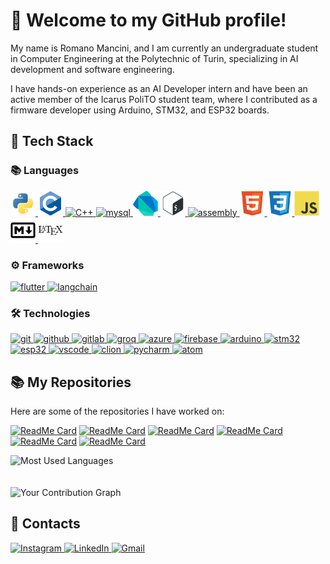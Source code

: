 # 👋 Welcome to my GitHub profile!

My name is Romano Mancini, and I am currently an undergraduate student in Computer Engineering at the Polytechnic of Turin, specializing in AI development and software engineering. 

I have hands-on experience as an AI Developer intern and have been an active member of the Icarus PoliTO student team, where I contributed as a firmware developer using Arduino, STM32, and ESP32 boards. 

## 🚀 Tech Stack

### 📚 Languages
  <a href="https://www.python.org" target="_blank"> <img src="https://raw.githubusercontent.com/devicons/devicon/master/icons/python/python-original.svg" alt="python" width="40" height="40"/>   </a>
  <a href="https://en.cppreference.com/w/c" target="_blank"> <img src="https://raw.githubusercontent.com/devicons/devicon/master/icons/c/c-original.svg" alt="C" width="40" height="40"/> </a>
  <a href="https://it.wikipedia.org/wiki/C%2B%2B" target="_blank"> <img src="https://upload.wikimedia.org/wikipedia/commons/thumb/1/18/ISO_C%2B%2B_Logo.svg/1822px-ISO_C%2B%2B_Logo.svg.png" alt="C++" width="35" height="40"/> </a>
  <a href="https://en.wikipedia.org/wiki/SQL" target="_blank"> <img src="https://static-00.iconduck.com/assets.00/sql-database-generic-icon-1521x2048-d0vdpxpg.png" alt="mysql" width="32" height="40"/>     </a>
  <a href="https://dart.dev" target="_blank"> <img src="https://raw.githubusercontent.com/devicons/devicon/master/icons/dart/dart-original.svg" alt="dart" width="40" height="40"/> </a>
  <a href="https://en.wikipedia.org/wiki/Bash_(Unix_shell)" target="_blank"> <img src="https://raw.githubusercontent.com/devicons/devicon/master/icons/bash/bash-original.svg" alt="bash" width="40" height="40"/> </a>
  <a href="https://en.wikipedia.org/wiki/Assembly_language" target="_blank"> <img src="https://thehillstimes.in/wp-content/uploads/2023/08/8cb18c72082d13eb581cf6d452e8e266-removebg-preview.png" alt="assembly" width="40" height="40"/> </a>
  <a href="https://developer.mozilla.org/en-US/docs/Web/HTML" target="_blank"> <img src="https://raw.githubusercontent.com/devicons/devicon/master/icons/html5/html5-original.svg" alt="html" width="40" height="40"/> </a>
  <a href="https://developer.mozilla.org/en-US/docs/Web/CSS" target="_blank"> <img src="https://raw.githubusercontent.com/devicons/devicon/master/icons/css3/css3-original.svg" alt="css" width="40" height="40"/> </a>
  <a href="https://developer.mozilla.org/en-US/docs/Web/JavaScript" target="_blank"> <img src="https://raw.githubusercontent.com/devicons/devicon/master/icons/javascript/javascript-original.svg" alt="javascript" width="40" height="40"/> </a>
  <a href="https://www.markdownguide.org/" target="_blank"> <img src="https://raw.githubusercontent.com/devicons/devicon/master/icons/markdown/markdown-original.svg" alt="markdown" width="40" height="40"/> </a>
  <a href="https://www.latex-project.org/" target="_blank"> <img src="https://raw.githubusercontent.com/devicons/devicon/master/icons/latex/latex-original.svg" alt="latex" width="40" height="40"/>      </a>


### ⚙️ Frameworks
<a href="https://flutter.dev/" target="_blank"> <img src="https://storage.googleapis.com/cms-storage-bucket/0dbfcc7a59cd1cf16282.png" alt="flutter" width="40" height="40"/> </a>
<a href="https://langchain.com/" target="_blank"> <img src="https://blog.langchain.dev/content/images/2023/09/LangChain_Logo-1.png" alt="langchain" width="" height="40"/> </a>


### 🛠️ Technologies
  <a href="https://git-scm.com/" target="_blank"> <img src="https://www.vectorlogo.zone/logos/git-scm/git-scm-icon.svg" alt="git" width="40" height="40"/> </a>
  <a href="https://github.com/" target="_blank"> <img src="https://www.vectorlogo.zone/logos/github/github-icon.svg" alt="github" width="40" height="40"/> </a>
  <a href="https://gitlab.com/" target="_blank"> <img src="https://www.vectorlogo.zone/logos/gitlab/gitlab-icon.svg" alt="gitlab" width="40" height="40"/> </a>
  <a href="https://groq.com/" target="_blank"> <img src="https://encrypted-tbn0.gstatic.com/images?q=tbn:ANd9GcSPoEJwjdUUVk2yuU6xwxUi2KIctvZAWY37Tg&s" alt="groq" width="40" height="40"/> </a>
  <a href="https://azure.microsoft.com/" target="_blank"> <img src="https://www.vectorlogo.zone/logos/microsoft_azure/microsoft_azure-icon.svg" alt="azure" width="40" height="40"/> </a>
  <a href="https://firebase.google.com/" target="_blank"> <img src="https://www.vectorlogo.zone/logos/firebase/firebase-icon.svg" alt="firebase" width="40" height="40"/> </a>
  <a href="https://www.arduino.cc/" target="_blank"> <img src="https://www.vectorlogo.zone/logos/arduino/arduino-icon.svg" alt="arduino" width="40" height="40"/> </a>
  <a href="https://www.st.com/en/microcontrollers-microprocessors/stm32-32-bit-arm-cortex-mcus.html" target="_blank"> <img src="https://wiki.st.com/stm32mpu/nsfr_img_auth.php/2/2f/STM32_logo.png" alt="stm32" width="40" height="40"/> </a>
  <a href="https://www.espressif.com/en/products/socs/esp32" target="_blank"> <img src="https://wiki.52pi.com/images/5/53/Esp32.png" alt="esp32" width="35" height="40"/> </a>
  <a href="https://code.visualstudio.com/" target="_blank"> <img src="https://upload.wikimedia.org/wikipedia/commons/thumb/9/9a/Visual_Studio_Code_1.35_icon.svg/1024px-Visual_Studio_Code_1.35_icon.svg.png" alt="vscode" width="40" height="40"/> </a>
  <a href="https://www.jetbrains.com/clion/" target="_blank"> <img src="https://resources.jetbrains.com/storage/products/clion/img/meta/clion_logo_300x300.png" alt="clion" width="40" height="40"/> </a>
  <a href="https://www.jetbrains.com/pycharm/" target="_blank"> <img src="https://resources.jetbrains.com/storage/products/pycharm/img/meta/pycharm_logo_300x300.png" alt="pycharm" width="40" height="40"/> </a>
  <a href="https://atom.io/" target="_blank"> <img src="https://upload.wikimedia.org/wikipedia/commons/e/e2/Atom_1.0_icon.png" alt="atom" width="40" height="40"/> </a>

## 📚 My Repositories

Here are some of the repositories I have worked on:

[![ReadMe Card](https://github-readme-stats.vercel.app/api/pin/?username=FruttoCheap&repo=Chatbot&theme=dark)](https://github.com/FruttoCheap/Chatbot)
[![ReadMe Card](https://github-readme-stats.vercel.app/api/pin/?username=Romano-Mancini&repo=Learning_Arduino&theme=dark)](https://github.com/Romano-Mancini/Learning_Arduino)
[![ReadMe Card](https://github-readme-stats.vercel.app/api/pin/?username=Romano-Mancini&repo=Learning_Linux-Bash&theme=dark)](https://github.com/Romano-Mancini/Learning_Linux-Bash)
[![ReadMe Card](https://github-readme-stats.vercel.app/api/pin/?username=Romano-Mancini&repo=Learning_AssemblyMIPS&theme=dark)](https://github.com/Romano-Mancini/Learning_AssemblyMIPS)
[![ReadMe Card](https://github-readme-stats.vercel.app/api/pin/?username=Romano-Mancini&repo=ESP32_IoT_Projects&theme=dark)](https://github.com/Romano-Mancini/ESP32_IoT_Projects)
[![ReadMe Card](https://github-readme-stats.vercel.app/api/pin/?username=Sampli1&repo=BEST_Hackathon_2024&theme=dark)](https://github.com/Sampli1/BEST_Hackathon_2024)

![Most Used Languages](https://github-readme-stats.vercel.app/api/top-langs/?username=Romano-Mancini&layout=compact&theme=radical)\
\
\
![Your Contribution Graph](https://github-readme-stats.vercel.app/api?username=Romano-Mancini&show_icons=true&theme=radical)

## 💬 Contacts
<a href="https://www.instagram.com/romanomancini._" target="_blank"> <img src="https://upload.wikimedia.org/wikipedia/commons/a/a5/Instagram_icon.png" alt="Instagram" width="40" height="40"/> </a>
<a href="https://www.linkedin.com/in/romano-mancini" target="_blank"> <img src="https://upload.wikimedia.org/wikipedia/commons/c/ca/LinkedIn_logo_initials.png" alt="LinkedIn" width="40" height="40"/> </a>
<a href="mailto:romanomancini03@gmail.com"> <img src="https://upload.wikimedia.org/wikipedia/commons/thumb/7/7e/Gmail_icon_%282020%29.svg/2560px-Gmail_icon_%282020%29.svg.png" alt="Gmail" width="50" height="40"/> </a>
